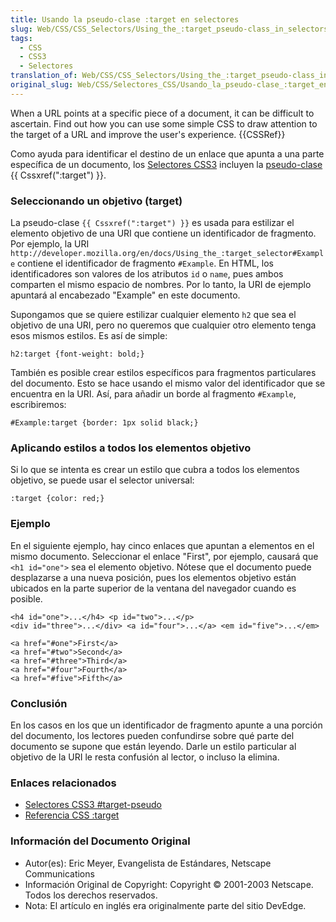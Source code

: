 ```yaml
---
title: Usando la pseudo-clase :target en selectores
slug: Web/CSS/CSS_Selectors/Using_the_:target_pseudo-class_in_selectors
tags:
  - CSS
  - CSS3
  - Selectores
translation_of: Web/CSS/CSS_Selectors/Using_the_:target_pseudo-class_in_selectors
original_slug: Web/CSS/Selectores_CSS/Usando_la_pseudo-clase_:target_en_selectores
---
```

When a URL points at a specific piece of a document, it can be difficult to ascertain. Find out how you can use some simple CSS to draw attention to the target of a URL and improve the user's experience. {{CSSRef}}

Como ayuda para identificar el destino de un enlace que apunta a una parte específica de un documento, los [Selectores CSS3](http://www.w3.org/TR/css3-selectors/#target-pseudo) incluyen la [pseudo-clase](/en/CSS/Pseudo-classes "Pseudo-classes") {{ Cssxref(":target") }}.

### Seleccionando un objetivo (target)

La pseudo-clase `{{ Cssxref(":target") }}` es usada para estilizar el elemento objetivo de una URI que contiene un identificador de fragmento. Por ejemplo, la URI `http://developer.mozilla.org/en/docs/Using_the_:target_selector#Example` contiene el identificador de fragmento `#Example`. En HTML, los identificadores son valores de los atributos `id` o `name`, pues ambos comparten el mismo espacio de nombres. Por lo tanto, la URI de ejemplo apuntará al encabezado "Example" en este documento.

Supongamos que se quiere estilizar cualquier elemento `h2` que sea el objetivo de una URI, pero no queremos que cualquier otro elemento tenga esos mismos estilos. Es así de simple:

```
h2:target {font-weight: bold;}
```

También es posible crear estilos específicos para fragmentos particulares del documento. Esto se hace usando el mismo valor del identificador que se encuentra en la URI. Así, para añadir un borde al fragmento `#Example`, escribiremos:

```
#Example:target {border: 1px solid black;}
```

### Aplicando estilos a todos los elementos objetivo

Si lo que se intenta es crear un estilo que cubra a todos los elementos objetivo, se puede usar el selector universal:

```
:target {color: red;}
```

### Ejemplo

En el siguiente ejemplo, hay cinco enlaces que apuntan a elementos en el mismo documento. Seleccionar el enlace "First", por ejemplo, causará que `<h1 id="one">` sea el elemento objetivo. Nótese que el documento puede desplazarse a una nueva posición, pues los elementos objetivo están ubicados en la parte superior de la ventana del navegador cuando es posible.

```
<h4 id="one">...</h4> <p id="two">...</p>
<div id="three">...</div> <a id="four">...</a> <em id="five">...</em>

<a href="#one">First</a>
<a href="#two">Second</a>
<a href="#three">Third</a>
<a href="#four">Fourth</a>
<a href="#five">Fifth</a>
```

### Conclusión

En los casos en los que un identificador de fragmento apunte a una porción del documento, los lectores pueden confundirse sobre qué parte del documento se supone que están leyendo. Darle un estilo particular al objetivo de la URI le resta confusión al lector, o incluso la elimina.

### Enlaces relacionados

- [Selectores CSS3 #target-pseudo](http://www.w3.org/TR/css3-selectors/#target-pseudo)
- [Referencia CSS :target](/es/CSS/:target "En/CSS/:target")

### Información del Documento Original

- Autor(es): Eric Meyer, Evangelista de Estándares, Netscape Communications
- Información Original de Copyright: Copyright © 2001-2003 Netscape. Todos los derechos reservados.
- Nota: El artículo en inglés era originalmente parte del sitio DevEdge.
